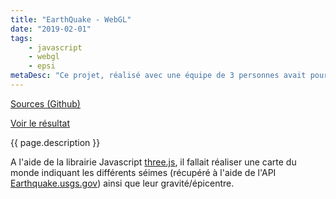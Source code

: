 ```yaml
---
title: "EarthQuake - WebGL"
date: "2019-02-01"
tags:
    - javascript
    - webgl
    - epsi
metaDesc: "Ce projet, réalisé avec une équipe de 3 personnes avait pour objectif d'être une introduction à WebGL"
---
```


[Sources (Github)](https://github.com/EPSIBordeaux/earthquake)

[Voir le résultat](https://epsibordeaux.github.io/earthquake/)

{{ page.description }}

A l'aide de la librairie Javascript [three.js](https://threejs.org/), il fallait réaliser une carte du monde indiquant les différents séimes (récupéré à l'aide de l'API [Earthquake.usgs.gov](https://earthquake.usgs.gov/earthquakes/feed/v1.0/summary/significant_month.geojson)) ainsi que leur gravité/épicentre.

